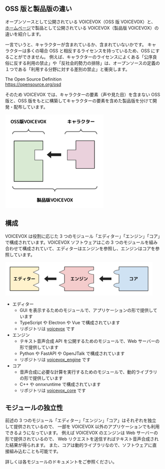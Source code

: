 ## OSS 版と製品版の違い

オープンソースとして公開されている VOICEVOX（OSS 版 VOICEVOX）と、
[ホームページ](https://voicevox.hiroshiba.jp/)で製品として公開されている VOICEVOX（製品版 VOICEVOX）の違いを紹介します。

一言でいうと、キャラクターが含まれているか、含まれていないかです。
キャラクターは多くの場合 OSS と相反するライセンスを持っているため、OSS にすることができません。
例えば、キャラクターのライセンスによくある「公序良俗に反する利用の禁止」や「反社会的勢力の排除」は、オープンソースの定義の１つである「利用する分野に対する差別の禁止」と衝突します。

The Open Source Definition  
https://opensource.org/osd

そのため VOICEVOX では、キャラクターの要素（声や見た目）を含まない OSS 版と、OSS 版をもとに構築してキャラクターの要素を含めた製品版を分けて開発・配布しています。

<img src="./res/全体構成_OSS版と製品版の違い.svg" width="320">

## 構成

VOICEVOX は役割に応じた 3 つのモジュール「エディター」「エンジン」「コア」で構成されています。VOICEVOX ソフトウェアはこの 3 つのモジュールを組み合わせて構成されていて、エディターはエンジンを参照し、エンジンはコアを参照しています。

<img src="./res/全体構成_構成.svg" width="480">

- エディター
  - GUI を表示するためのモジュールで、アプリケーションの形で提供しています
  - TypeScript や Electron や Vue で構成されています
  - リポジトリは [voicevox](https://github.com/Hiroshiba/voicevox) です
- エンジン
  - テキスト音声合成 API を公開するためのモジュールで、Web サーバーの形で提供しています
  - Python や FastAPI や OpenJTalk で構成されています
  - リポジトリは [voicevox_engine](https://github.com/Hiroshiba/voicevox_engine) です
- コア
  - 音声合成に必要な計算を実行するためのモジュールで、動的ライブラリの形で提供しています
  - C++ や onnxruntime で構成されています
  - リポジトリは [voicevox_core](https://github.com/Hiroshiba/voicevox_core) です

## モジュールの独立性

前述の 3 つのモジュール「エディター」「エンジン」「コア」はそれぞれを独立して提供されているので、
一部を VOICEVOX 以外のアプリケーションでも利用できるようになっています。
例えば VOICEVOX のエンジンは Web サーバーの形で提供されているので、
Web リクエストを送信すればテキスト音声合成された結果が得られます。
また、コアは動的ライブラリなので、ソフトウェアに直接組み込むことも可能です。

詳しくは各モジュールのドキュメントをご参照ください。
